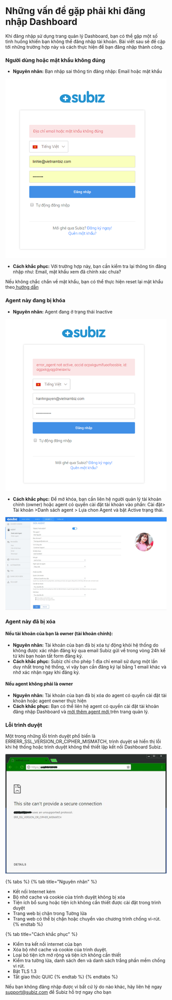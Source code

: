 # Những vấn đề gặp phải khi đăng nhập Dashboard

Khi đăng nhập sử dụng trang quản lý Dashboard, bạn có thể gặp một số tình huống khiến bạn không thể đăng nhập tài khoản. Bài viết sau sẽ đề cập tới những trường hợp này và cách thực hiện để bạn đăng nhập thành công.

### Người dùng hoặc mật khẩu không đúng

* **Nguyên nhân:** Bạn nhập sai thông tin đăng nhập: Email hoặc mật khẩu

![Email ho&#x1EB7;c m&#x1EAD;t kh&#x1EA9;u kh&#xF4;ng &#x111;&#xFA;ng](../../../.gitbook/assets/dia-chi-email-hoac-mat-khau-khong-dung.png)

* **Cách khắc phục:** Với trường hợp này, bạn cần kiểm tra lại thông tin đăng nhập như: Email, mật khẩu xem đã chính xác chưa?

Nếu không chắc chắn về mật khẩu, bạn có thể thực hiện reset lại mật khẩu theo[ hướng dẫn](https://docv4.subiz.com/quan-ly-mat-khau/)

### Agent này đang bị khóa

* **Nguyên nhân:** Agent đang ở trạng thái Inactive

![Agent &#x111;ang b&#x1ECB; kh&#xF3;a](../../../.gitbook/assets/agent-bi-khoa.png)

* **Cách khắc phục:** Để mở khóa, bạn cần liên hệ người quản lý tài khoản chính \(owner\) hoặc agent có quyền cài đặt tài khoản vào phần: Cài đặt&gt; Tài khoản &gt;Danh sách agent &gt; Lựa chon Agent và bật Active trạng thái.

![M&#x1EDF; kh&#xF3;a Agent](../../../.gitbook/assets/active.jpg)

### Agent này đã bị xóa

#### **Nếu tài khoản của bạn là owner \(tài khoản chính\)**:

* **Nguyên nhân:** Tài khoản của bạn đã bị xóa tự động khỏi hệ thống do không được xác nhận đăng ký qua email Subiz gửi về trong vòng 24h kể từ khi bạn hoàn tất form đăng ký.
* **Cách khắc phục:** Subiz chỉ cho phép 1 địa chỉ email sử dụng một lần duy nhất trong hệ thống, vì vậy bạn cần đăng ký lại bằng 1 email khác và nhớ xác nhận ngay khi đăng ký.

#### **Nếu agent không phải là owner**

* **Nguyên nhân:** Tài khoản của bạn đã bị xóa do agent có quyền cài đặt tài khoản hoặc agent owner thực hiện
* **Cách khắc phục:** Bạn có thể liên hệ agent có quyền cài đặt tài khoản đăng nhập Dashboard và [mời thêm agent mới ](https://docv4.subiz.com/moi-agent-moi/)trên trang quản lý.

### Lỗi trình duyệt

Một trong những lỗi trình duyệt phổ biến là  ERRERR\_SSL\_VERSION\_OR\_CIPHER\_MISMATCH, trình duyệt sẽ hiển thị lỗi khi hệ thống hoặc trình duyệt không thể thiết lập kết nối Dashboard Subiz.

![L&#x1ED7;i ERRERR\_SSL\_VERSION\_OR\_CIPHER\_MISMATCH](../../../.gitbook/assets/0_zqf4zds8yt-qr3gx.jpg)

{% tabs %}
{% tab title="Nguyên nhân" %}
* Kết nối Internet kém
* Bộ nhớ cache và cookie của trình duyệt không bị xóa
* Tiện ích bổ sung hoặc tiện ích không cần thiết được cài đặt trong trình duyệt
* Trang web bị chặn trong Tường lửa
* Trang web có thể bị chặn hoặc chuyển vào chương trình chống vi-rút.
{% endtab %}

{% tab title="Cách khắc phục" %}
* Kiểm tra kết nối internet của bạn
* Xóa bộ nhớ cache và cookie của trình duyệt.
* Loại bỏ tiện ích mở rộng và tiện ích không cần thiết
* Kiểm tra tường lửa, danh sách đen và danh sách trắng phần mềm chống vi rút.
* Bật TLS 1.3
* Tắt giao thức QUIC
{% endtab %}
{% endtabs %}

Nếu bạn không đăng nhập được vì bất cứ lý do nào khác, hãy liên hệ ngay support@subiz.com để Subiz hỗ trợ ngay cho bạn

###  




